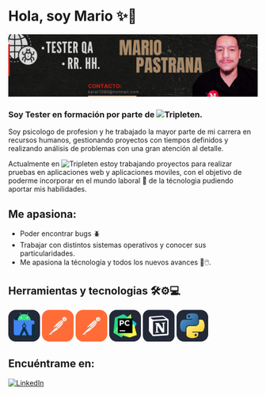 # Hola, soy Mario ✨🚀  
![portada](https://github.com/RG-Muppet/RG-Muppet/blob/0749932f9378c442dc844aad473e590d5984cb4a/Dise%C3%B1o%20sin%20t%C3%ADtulo%20(1).png)
### Soy Tester en formación por parte de ![Tripleten](https://img.shields.io/badge/Tripleten-Tripleten?style=plastic&logoColor=%23FFFFFF&logoSize=auto&color=%23000000).

Soy psicologo de profesion y he trabajado la mayor parte de mi carrera en recursos humanos, gestionando proyectos con tiempos definidos y realizando análisis de problemas con una gran atención al detalle. 

Actualmente en ![Tripleten](https://img.shields.io/badge/Tripleten-Tripleten?style=plastic&logoColor=%23FFFFFF&logoSize=auto&color=%23000000) estoy trabajando proyectos para realizar pruebas en aplicaciones web y aplicaciones moviles, con el objetivo de poderme incorporar en el mundo laboral 💼 de la técnologia pudiendo aportar mis habilidades. 

## Me apasiona: 
- Poder encontrar bugs 🪲
- Trabajar con distintos sistemas operativos y conocer sus particularidades.
- Me apasiona la técnología y todos los nuevos avances 📱🖱️.

## Herramientas y tecnologias 🛠️⚙️💻
<img src="https://github.com/tandpfun/skill-icons/blob/main/icons/AndroidStudio-Dark.svg" alt="Notion Icon" width="64"/> <img src="https://github.com/tandpfun/skill-icons/blob/main/icons/Postman.svg" alt="Notion Icon" width="64"/>
<img src="https://github.com/tandpfun/skill-icons/blob/main/icons/Postman.svg" alt="Notion Icon" width="64"/>
<img src="https://github.com/tandpfun/skill-icons/blob/main/icons/PyCharm-Dark.svg" alt="Notion Icon" width="64"/>
<img src="https://github.com/tandpfun/skill-icons/blob/main/icons/Notion-Dark.svg" alt="Notion Icon" width="64"/>
<img src="https://github.com/tandpfun/skill-icons/blob/main/icons/Python-Dark.svg" alt="Notion Icon" width="64"/>
## Encuéntrame en:
[![LinkedIn](https://img.shields.io/badge/Mario_Pastrana-Mario_Pastrana?style=for-the-badge&logo=linkedin&logoColor=%23FFFFFF&logoSize=auto&label=Linkedin&labelColor=%23000000&color=%230A66C2
)](https://www.linkedin.com/in/mario-guillermo-p-99b040140/)


